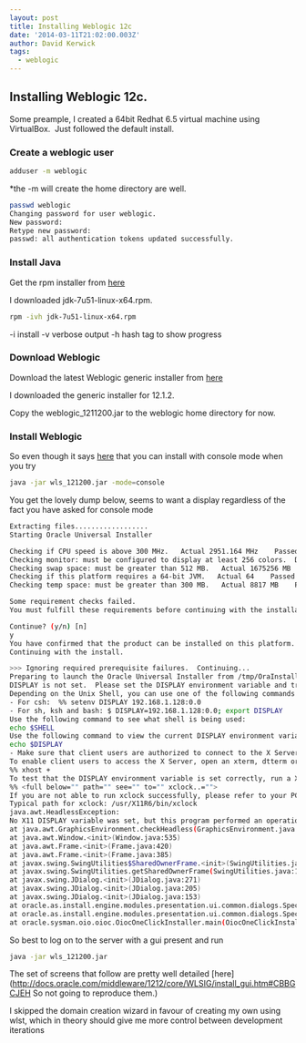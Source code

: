 ```yaml
---
layout: post
title: Installing Weblogic 12c
date: '2014-03-11T21:02:00.003Z'
author: David Kerwick
tags:
  - weblogic
---
```


## Installing Weblogic 12c.

Some preample, I created a 64bit Redhat 6.5 virtual machine using VirtualBox.  Just followed the default install.

### Create a weblogic user

``` bash
adduser -m weblogic   
```
*the -m will create the home directory are well.

``` bash
passwd weblogic  
Changing password for user weblogic.  
New password:  
Retype new password:  
passwd: all authentication tokens updated successfully.  
```

### Install Java

Get the rpm installer from [here](http://www.oracle.com/technetwork/java/javase/downloads/index.html)

I downloaded jdk-7u51-linux-x64.rpm.

``` bash
rpm -ivh jdk-7u51-linux-x64.rpm  
```

-i install
-v verbose output
-h hash tag to show progress

### Download Weblogic

Download the latest Weblogic generic installer from [here](http://www.oracle.com/technetwork/middleware/weblogic/downloads/index.html)

I downloaded the generic installer for 12.1.2.

Copy the weblogic_1211200.jar to the weblogic home directory for now.

### Install Weblogic

So even though it says [here](https://blogs.oracle.com/WeblogicConfigurations/entry/how_to_install_oracle_weblogic2) that you can install with console mode when you try  

``` bash
java -jar wls_121200.jar -mode=console  
```


You get the lovely dump below, seems to want a display regardless of the fact you have asked for console mode

``` bash
Extracting files..................  
Starting Oracle Universal Installer  

Checking if CPU speed is above 300 MHz.   Actual 2951.164 MHz    Passed  
Checking monitor: must be configured to display at least 256 colors.  DISPLAY environment variable not set.    Failed <<<<  
Checking swap space: must be greater than 512 MB.   Actual 1675256 MB    Passed  
Checking if this platform requires a 64-bit JVM.   Actual 64    Passed (64-bit not required)  
Checking temp space: must be greater than 300 MB.   Actual 8817 MB    Passed  

Some requirement checks failed.  
You must fulfill these requirements before continuing with the installation.  

Continue? (y/n) [n]   
y  
You have confirmed that the product can be installed on this platform.  
Continuing with the install.  

>>> Ignoring required prerequisite failures.  Continuing...  
Preparing to launch the Oracle Universal Installer from /tmp/OraInstall2014-03-11_08-16-43PM  
DISPLAY is not set.  Please set the DISPLAY environment variable and try again.  
Depending on the Unix Shell, you can use one of the following commands as examples to set the DISPLAY environment variable:  
- For csh:  %% setenv DISPLAY 192.168.1.128:0.0  
- For sh, ksh and bash: $ DISPLAY=192.168.1.128:0.0; export DISPLAY  
Use the following command to see what shell is being used:  
echo $SHELL  
Use the following command to view the current DISPLAY environment variable setting:  
echo $DISPLAY  
- Make sure that client users are authorized to connect to the X Server.  
To enable client users to access the X Server, open an xterm, dtterm or xconsole as the user that started the session and type the following command:  
%% xhost +  
To test that the DISPLAY environment variable is set correctly, run a X11 based program that comes with the native operating system such as 'xclock':  
%% <full below="" path="" see="" to="" xclock..="">  
If you are not able to run xclock successfully, please refer to your PC-X Server or OS vendor for further assistance.  
Typical path for xclock: /usr/X11R6/bin/xclock  
java.awt.HeadlessException:   
No X11 DISPLAY variable was set, but this program performed an operation which requires it.  
at java.awt.GraphicsEnvironment.checkHeadless(GraphicsEnvironment.java:207)  
at java.awt.Window.<init>(Window.java:535)  
at java.awt.Frame.<init>(Frame.java:420)  
at java.awt.Frame.<init>(Frame.java:385)  
at javax.swing.SwingUtilities$SharedOwnerFrame.<init>(SwingUtilities.java:1757)  
at javax.swing.SwingUtilities.getSharedOwnerFrame(SwingUtilities.java:1832)  
at javax.swing.JDialog.<init>(JDialog.java:271)  
at javax.swing.JDialog.<init>(JDialog.java:205)  
at javax.swing.JDialog.<init>(JDialog.java:153)  
at oracle.as.install.engine.modules.presentation.ui.common.dialogs.SpecifyInventoryDirectoryDialog.<init>(SpecifyInventoryDirectoryDialog.java:237)  
at oracle.as.install.engine.modules.presentation.ui.common.dialogs.SpecifyInventoryDirectoryDialog.showDialog(SpecifyInventoryDirectoryDialog.java:763)  
at oracle.sysman.oio.oioc.OiocOneClickInstaller.main(OiocOneClickInstaller.java:584)  

```

So best to log on to the server with a gui present and run

``` bash
java -jar wls_121200.jar  
```

The set of screens that follow are pretty well detailed [here](http://docs.oracle.com/middleware/1212/core/WLSIG/install_gui.htm#CBBGCJEH So not going to reproduce them.)

I skipped the domain creation wizard in favour of creating my own using wlst, which in theory should give me more control between development iterations
